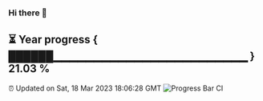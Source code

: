 ### Hi there 👋
⏳ Year progress { ██████▁▁▁▁▁▁▁▁▁▁▁▁▁▁▁▁▁▁▁▁▁▁▁▁ } 21.03 %
---
⏰ Updated on Sat, 18 Mar 2023 18:06:28 GMT
![Progress Bar CI](https://github.com/Moyi321/Moyi321/workflows/Progress%20Bar%20CI/badge.svg)
